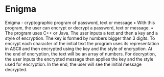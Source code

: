 # Enigma
Enigma - cryptographic program of password, text or message
•	With this program, the user can encrypt or decrypt a password, text or message.
•	The program uses C++ or Java. The user inputs a text and then a key and a style of encryption. 
The key is formed by numbers bigger than 3 digits. To encrypt each character of the initial text 
the program uses its representation in ASCII and then encrypted using the key and the style of encryption. 
At the end of encryption, the text will be an array of numbers. For decryption, the user inputs the encrypted 
message then applies the key and the style used for encryption. In the end, the user will see the initial message decrypted.
